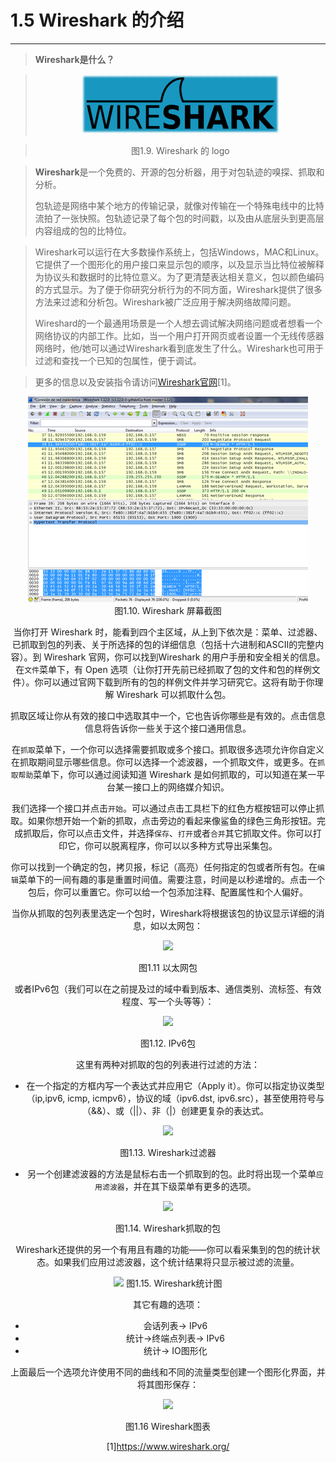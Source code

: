 # 1.5 Wireshark 的介绍
-------


> **Wireshark是什么？**


> <center><img src="images/iot_in_five_days/1/image007.png" /></center>


>  <center>图1.9. Wireshark 的 logo </center>




> **Wireshark**是一个免费的、开源的包分析器，用于对包轨迹的嗅探、抓取和分析。
> 
> 包轨迹是网络中某个地方的传输记录，就像对传输在一个特殊电线中的比特流拍了一张快照。包轨迹记录了每个包的时间戳，以及由从底层头到更高层内容组成的包的比特位。

> Wireshark可以运行在大多数操作系统上，包括Windows，MAC和Linux。它提供了一个图形化的用户接口来显示包的顺序，以及显示当比特位被解释为协议头和数据时的比特位意义。为了更清楚表达相关意义，包以颜色编码的方式显示。为了便于你研究分析行为的不同方面，Wireshark提供了很多方法来过滤和分析包。Wireshark被广泛应用于解决网络故障问题。
> 
> Wireshard的一个最通用场景是一个人想去调试解决网络问题或者想看一个网络协议的内部工作。比如，当一个用户打开网页或者设置一个无线传感器网络时，他/她可以通过Wireshark看到底发生了什么。Wireshark也可用于过滤和查找一个已知的包属性，便于调试。
> 

> 更多的信息以及安装指令请访问[Wireshark官网](https://www.wireshark.org/)[1]。

<center>

<img src="images/iot_in_five_days/1/image016.png"/>
<center>
图1.10. Wireshark 屏幕截图
</center>

当你打开 Wireshark 时，能看到四个主区域，从上到下依次是：菜单、过滤器、已抓取到包的列表、关于所选择的包的详细信息（包括十六进制和ASCII的完整内容）。到 Wireshark 官网，你可以找到Wireshark 的用户手册和安全相关的信息。在```文件```菜单下，有 Open 选项（让你打开先前已经抓取了包的文件和包的样例文件）。你可以通过官网下载到所有的包的样例文件并学习研究它。这将有助于你理解 Wireshark 可以抓取什么包。

抓取区域让你从有效的接口中选取其中一个，它也告诉你哪些是有效的。点击信息信息将告诉你一些关于这个接口通用信息。

在```抓取```菜单下，一个你可以选择需要抓取或多个接口。抓取很多选项允许你自定义在抓取期间显示哪些信息。你可以选择一个滤波器，一个抓取文件，或更多。在```抓取帮助```菜单下，你可以通过阅读知道 Wireshark 是如何抓取的，可以知道在某一平台某一接口上的网络媒介知识。

我们选择一个接口并点击```开始```。可以通过点击工具栏下的红色方框按钮可以停止抓取。如果你想开始一个新的抓取，点击旁边的看起来像鲨鱼的绿色三角形按钮。完成抓取后，你可以点击文件，并选择```保存```、```打开```或者```合并```其它抓取文件。你可以打印它，你可以脱离程序，你可以以多种方式导出采集包。

你可以找到一个确定的包，拷贝报，标记（高亮）任何指定的包或者所有包。在```编辑```菜单下的一间有趣的事是重置时间值。需要注意，时间是以秒递增的。点击一个包后，你可以重置它。你可以给一个包添加注释、配置属性和个人偏好。

当你从抓取的包列表里选定一个包时，Wireshark将根据该包的协议显示详细的消息，如以太网包：

![](image017.png)

图1.11 以太网包

或者IPv6包（我们可以在之前提及过的域中看到版本、通信类别、流标签、有效程度、写一个头等等）：

![](image018.png)

图1.12. IPv6包

这里有两种对抓取的包的列表进行过滤的方法：

* 在一个指定的方框内写一个表达式并应用它（Apply it）。你可以指定协议类型（ip,ipv6, icmp, icmpv6），协议的域（ipv6.dst, ipv6.src），甚至使用符号与（&&）、或（||）、非（|）创建更复杂的表达式。

![](image019.png)

图1.13. Wireshark过滤器

* 另一个创建滤波器的方法是鼠标右击一个抓取到的包。此时将出现一个菜单```应用滤波器```，并在其下级菜单有更多的选项。

![](image020.png)

图1.14. Wireshark抓取的包

Wireshark还提供的另一个有用且有趣的功能——你可以看采集到的包的统计状态。如果我们应用过滤波器，这个统计结果将只显示被过滤的流量。

![](image021.png)
图1.15. Wireshark统计图

其它有趣的选项：

* 会话列表→ IPv6
* 统计→终端点列表→ IPv6
* 统计→ IO图形化

上面最后一个选项允许使用不同的曲线和不同的流量类型创建一个图形化界面，并将其图形保存：

![](image022.png)

图1.16 Wireshark图表






















[1]https://www.wireshark.org/